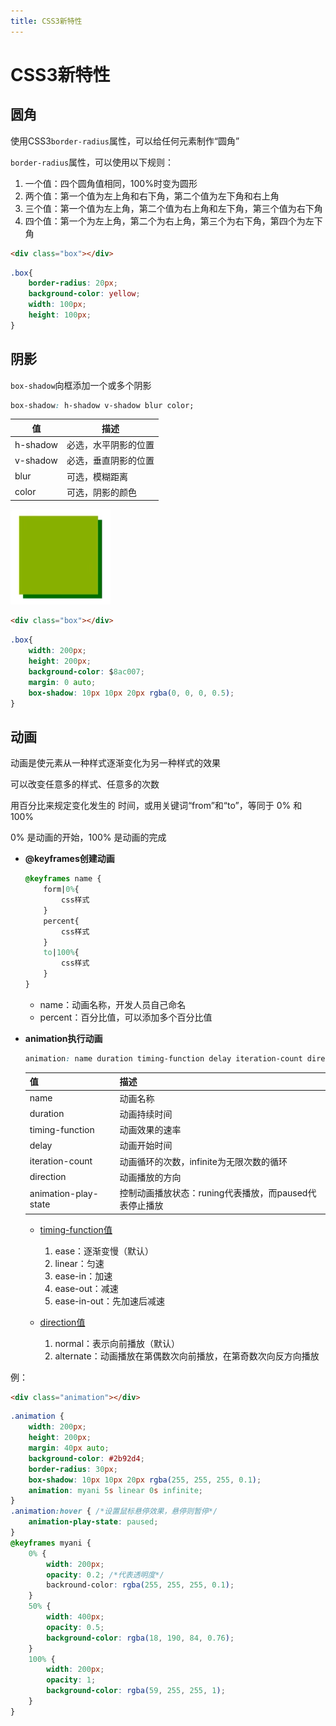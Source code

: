 ```yaml
---
title: CSS3新特性
---
```


# CSS3新特性



## 圆角

使用CSS3`border-radius`属性，可以给任何元素制作“圆角”

`border-radius`属性，可以使用以下规则：

1. 一个值：四个圆角值相同，100%时变为圆形
2. 两个值：第一个值为左上角和右下角，第二个值为左下角和右上角
3. 三个值：第一个值为左上角，第二个值为右上角和左下角，第三个值为右下角
4. 四个值：第一个为左上角，第二个为右上角，第三个为右下角，第四个为左下角

```html
<div class="box"></div>
```

```css
.box{
    border-radius: 20px;
    background-color: yellow;
    width: 100px;
    height: 100px;
}
```



## 阴影

`box-shadow`向框添加一个或多个阴影

```css
box-shadow: h-shadow v-shadow blur color;
```

| 值       | 描述                 |
| -------- | -------------------- |
| h-shadow | 必选，水平阴影的位置 |
| v-shadow | 必选，垂直阴影的位置 |
| blur     | 可选，模糊距离       |
| color    | 可选，阴影的颜色     |

![CSS8](/docs/.vuepress/public/img/CSS8.png)

```html
<div class="box"></div>
```

```css
.box{
    width: 200px;
    height: 200px;
    background-color: $8ac007;
    margin: 0 auto;
    box-shadow: 10px 10px 20px rgba(0, 0, 0, 0.5);
}
```



## 动画

动画是使元素从一种样式逐渐变化为另一种样式的效果

可以改变任意多的样式、任意多的次数

用百分比来规定变化发生的 时间，或用关键词“from”和“to”，等同于 0% 和 100%

0% 是动画的开始，100% 是动画的完成



- **@keyframes创建动画**

  ```css
  @keyframes name {
      form|0%{
          css样式
      }
      percent{
          css样式
      }
      to|100%{
          css样式
      }
  }
  ```

  - name：动画名称，开发人员自己命名
  - percent：百分比值，可以添加多个百分比值



- **animation执行动画**

  ```css
  animation: name duration timing-function delay iteration-count direction
  ```

  | 值                   | 描述                                                   |
  | -------------------- | ------------------------------------------------------ |
  | name                 | 动画名称                                               |
  | duration             | 动画持续时间                                           |
  | timing-function      | 动画效果的速率                                         |
  | delay                | 动画开始时间                                           |
  | iteration-count      | 动画循环的次数，infinite为无限次数的循环               |
  | direction            | 动画播放的方向                                         |
  | animation-play-state | 控制动画播放状态：runing代表播放，而paused代表停止播放 |

  - <u>timing-function值</u>

    1. ease：逐渐变慢（默认）
    2. linear：匀速
    3. ease-in：加速
    4. ease-out：减速
    5. ease-in-out：先加速后减速

  - <u>direction值</u>

    1. normal：表示向前播放（默认）
    2. alternate：动画播放在第偶数次向前播放，在第奇数次向反方向播放

    

例：

```html
<div class="animation"></div>
```

```css
.animation {
    width: 200px;
    height: 200px;
    margin: 40px auto;
    background-color: #2b92d4;
    border-radius: 30px;
    box-shadow: 10px 10px 20px rgba(255, 255, 255, 0.1);
    animation: myani 5s linear 0s infinite;
}
.animation:hover { /*设置鼠标悬停效果，悬停则暂停*/
    animation-play-state: paused;
}
@keyframes myani {
    0% {
        width: 200px;
        opacity: 0.2; /*代表透明度*/
        backround-color: rgba(255, 255, 255, 0.1);
    }
    50% {
        width: 400px;
        opacity: 0.5;
        background-color: rgba(18, 190, 84, 0.76);
    }
    100% {
        width: 200px;
        opacity: 1;
        background-color: rgba(59, 255, 255, 1);
    }
}
```





